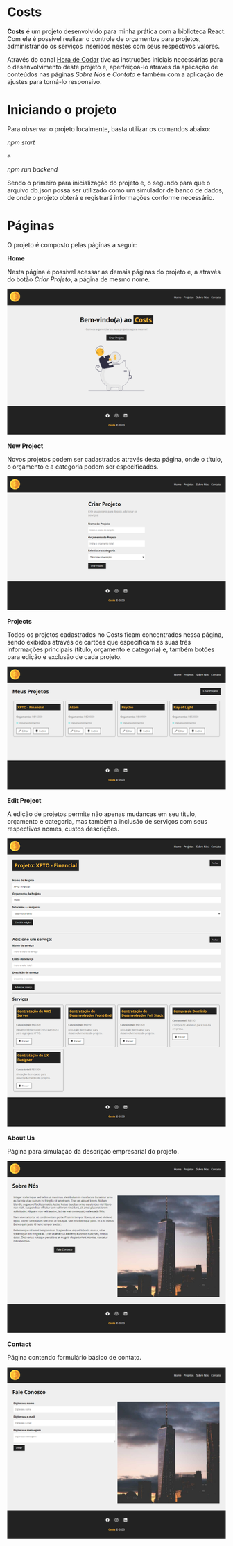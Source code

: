 # Costs

<strong>Costs</strong> é um projeto desenvolvido para minha prática com a biblioteca React. Com ele é possível realizar o controle de 
orçamentos para projetos, administrando os serviços inseridos nestes com seus respectivos valores. 

Através do canal <a href="https://www.youtube.com/watch?v=FXqX7oof0I4&list=PLnDvRpP8BneyVA0SZ2okm-QBojomniQVO" target="_blank">Hora de 
  Codar</a> tive as instruções iniciais necessárias para o desenvolvimento deste projeto e, aperfeiçoá-lo através da aplicação 
  de conteúdos nas páginas <em>Sobre Nós</em> e <em>Contato</em> e também com a aplicação de ajustes para torná-lo responsivo.
  
# Iniciando o projeto

Para observar o projeto localmente, basta utilizar os comandos abaixo:

<em>npm start</em>

e

<em>npm run backend</em>

Sendo o primeiro para inicialização do projeto e, o segundo para que o arquivo db.json possa ser utilizado como um simulador de 
banco de dados, de onde o projeto obterá e registrará informações conforme necessário.

# Páginas

O projeto é composto pelas páginas a seguir:

<strong>Home</strong>

Nesta página é possível acessar as demais páginas do projeto e, a através do botão <em>Criar Projeto</em>, a página de mesmo nome.

<img src="https://raw.githubusercontent.com/igogomes/costs/main/src/img/home.png" alt="Home"/>

<strong>New Project</strong>

Novos projetos podem ser cadastrados através desta página, onde o título, o orçamento e a categoria podem ser especificados.

<img src="https://raw.githubusercontent.com/igogomes/costs/main/src/img/newproject.png" alt="New Project"/>

<strong>Projects</strong>

Todos os projetos cadastrados no Costs ficam concentrados nessa página, sendo exibidos através de cartões que especificam as suas três 
informações principais (título, orçamento e categoria) e, também botões para edição e exclusão de cada projeto.

<img src="https://raw.githubusercontent.com/igogomes/costs/main/src/img/projects.png" alt="Projects"/>

<strong>Edit Project</strong>

A edição de projetos permite não apenas mudanças em seu título, orçamento e categoria, mas também a inclusão de serviços com seus 
respectivos nomes, custos descrições. 

<img src="https://raw.githubusercontent.com/igogomes/costs/main/src/img/editproject.png" alt="Edit Project"/>

<strong>About Us</strong>

Página para simulação da descrição empresarial do projeto.

<img src="https://raw.githubusercontent.com/igogomes/costs/main/src/img/aboutus.png" alt="About Us"/>

<strong>Contact</strong>

Página contendo formulário básico de contato.

<img src="https://raw.githubusercontent.com/igogomes/costs/main/src/img/contact.png" alt="Contact"/>